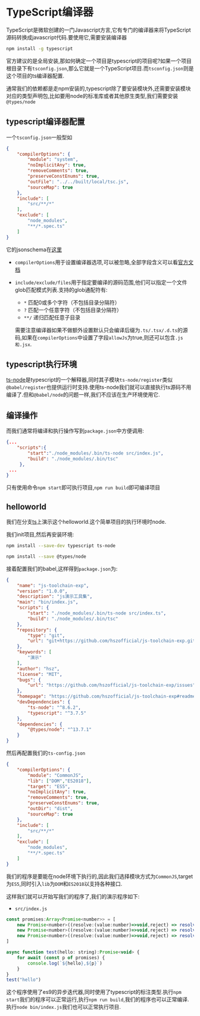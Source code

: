 
# TypeScript编译器

TypeScript是微软创建的一门Javascript方言,它有专门的编译器来将TypeScript源码转换成javascript代码.要使用它,需要安装编译器

```bash
npm install -g typescript
```

官方建议的是全局安装,那如何确定一个项目是typescript的项目呢?如果一个项目根目录下有`tsconfig.json`,那么它就是一个TypeScript项目.而`tsconfig.json`则是这个项目的ts编译器配置.

通常我们的依赖都是走npm安装的,typescript除了要安装模块外,还需要安装模块对应的类型声明包,比如要用node的标准库或者其他原生类型,我们需要安装`@types/node`

## typescript编译器配置

一个`tsconfig.json`一般型如

```json
{
    "compilerOptions": {
        "module": "system",
        "noImplicitAny": true,
        "removeComments": true,
        "preserveConstEnums": true,
        "outFile": "../../built/local/tsc.js",
        "sourceMap": true
    },
    "include": [
        "src/**/*"
    ],
    "exclude": [
        "node_modules",
        "**/*.spec.ts"
    ]
}
```

它的jsonschema在[这里](http://json.schemastore.org/tsconfig)

+ `compilerOptions`用于设置编译器选项,可以被忽略,全部字段含义可以看[官方文档](https://www.tslang.cn/docs/handbook/compiler-options.html)

+ `include/exclude/files`用于指定要编译的源码范围,他们可以指定一个文件glob匹配模式列表.支持的glob通配符有:

    + `*` 匹配0或多个字符（不包括目录分隔符）
    + `?` 匹配一个任意字符（不包括目录分隔符）
    + `**/` 递归匹配任意子目录
    
    需要注意编译器如果不做额外设置默认只会编译后缀为`.ts/.tsx/.d.ts`的源码,如果在`compilerOptions`中设置了字段`allowJs`为true,则还可以包含`.js和.jsx`.
    
    

## typescript执行环境


[ts-node](https://github.com/TypeStrong/ts-node)是typescript的一个解释器,同时其子模块`ts-node/register`类似`@babel/register`也提供运行时支持.使用ts-node我们就可以直接执行ts源码不用编译了.但和`@babel/node`的问题一样,我们不应该在生产环境使用它.

## 编译操作

而我们通常将编译和执行操作写到`package.json`中方便调用:

```json
{...
    "scripts":{
        "start":"./node_modules/.bin/ts-node src/index.js",
        "build": "./node_modules/.bin/tsc"
     },
 ...
}
```
只有使用命令`npm start`即可执行项目,`npm run build`即可编译项目

## helloworld

我们在分支[ts](https://github.com/hszofficial/js-toolchain-exp/tree/ts)上演示这个helloworld.这个简单项目的执行环境时node.

我们init项目,然后再安装环境:

```bash
npm install --save-dev typescript ts-node

npm install --save @types/node
```

接着配置我们的babel,这样得到`package.json`为:

```json
{
    "name": "js-toolchain-exp",
    "version": "1.0.0",
    "description": "js演示工具集",
    "main": "bin/index.js",
    "scripts": {
        "start": "./node_modules/.bin/ts-node src/index.ts",
        "build": "./node_modules/.bin/tsc"
    },
    "repository": {
        "type": "git",
        "url": "git+https://github.com/hszofficial/js-toolchain-exp.git"
    },
    "keywords": [
        "演示"
    ],
    "author": "hsz",
    "license": "MIT",
    "bugs": {
        "url": "https://github.com/hszofficial/js-toolchain-exp/issues"
    },
    "homepage": "https://github.com/hszofficial/js-toolchain-exp#readme",
    "devDependencies": {
        "ts-node": "^8.6.2",
        "typescript": "^3.7.5"
    },
    "dependencies": {
        "@types/node": "^13.7.1"
    }
}
```

然后再配置我们的`ts-config.json`

```json
{
    "compilerOptions": {
        "module": "CommonJS",
        "lib": ["DOM","ES2018"],
        "target": "ES5",
        "noImplicitAny": true,
        "removeComments": true,
        "preserveConstEnums": true,
        "outDir": "dist",
        "sourceMap": true
    },
    "include": [
        "src/**/*"
    ],
    "exclude": [
        "node_modules",
        "**/*.spec.ts"
    ]
}
```

我们的程序是要能在node环境下执行的,因此我们选择模块方式为`CommonJS`,target为`ES5`,同时引入`lib`为`DOM`和`ES2018`以支持各种接口.

这样我们就可以开始写我们的程序了,我们的演示程序如下:

+ `src/index.js`

```js
const promises:Array<Promise<number>> = [
    new Promise<number>((resolve:(value:number)=>void,reject) => resolve(1)),
    new Promise<number>((resolve:(value:number)=>void,reject) => resolve(2)),
    new Promise<number>((resolve:(value:number)=>void,reject) => resolve(3))
]

async function test(hello: string):Promise<void> {
    for await (const p of promises) {
        console.log(`${hello},${p}`)
    }
}
test("hello")
```

这个程序使用了es9的异步迭代器,同时使用了typescript的标注类型.执行`npm start`我们的程序可以正常运行,执行`npm run build`,我们的程序也可以正常编译.执行`node bin/index.js`我们也可以正常执行项目.


```typescript

```
